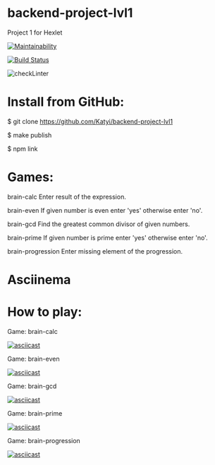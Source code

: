 # backend-project-lvl1
Project 1 for Hexlet

[![Maintainability](https://api.codeclimate.com/v1/badges/f0bad79592362a3ecc38/maintainability)](https://codeclimate.com/github/Katyi/backend-project-lvl1/maintainability)

[![Build Status](https://travis-ci.com/Katyi/backend-project-lvl1.svg?branch=master)](https://travis-ci.com/Katyi/backend-project-lvl1)

![checkLinter](https://github.com/Katyi/backend-project-lvl1/workflows/checkLinter/badge.svg)


# Install from GitHub:

$ git clone https://github.com/Katyi/backend-project-lvl1

$ make publish

$ npm link


# Games:

brain-calc
Enter result of the expression.

brain-even
If given number is even enter 'yes' otherwise enter 'no'.

brain-gcd
Find the greatest common divisor of given numbers.

brain-prime
If given number is prime enter 'yes' otherwise enter 'no'.

brain-progression
Enter missing element of the progression.

# Asciinema
# How to play:

Game: brain-calc

[![asciicast](https://asciinema.org/a/pJsFbwvBulD9IsAUv741svyAU.svg)](https://asciinema.org/a/pJsFbwvBulD9IsAUv741svyAU)

Game: brain-even

[![asciicast](https://asciinema.org/a/kKfkB0W5IjO8sDFSmGFGx9jFc.svg)](https://asciinema.org/a/kKfkB0W5IjO8sDFSmGFGx9jFc)

Game: brain-gcd

[![asciicast](https://asciinema.org/a/LJ6v60mOgj0QndhRUMBcmVhUF.svg)](https://asciinema.org/a/LJ6v60mOgj0QndhRUMBcmVhUF)

Game: brain-prime

[![asciicast](https://asciinema.org/a/U9pCeGumrYSeCGeB3UvJ1RBxx.svg)](https://asciinema.org/a/U9pCeGumrYSeCGeB3UvJ1RBxx)

Game: brain-progression

[![asciicast](https://asciinema.org/a/bP3goChKYDrllRdEUBFLxGswl.svg)](https://asciinema.org/a/bP3goChKYDrllRdEUBFLxGswl)
